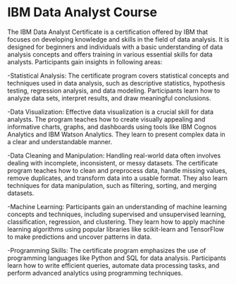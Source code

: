 # IBM Data Analyst Course

The IBM Data Analyst Certificate is a certification offered by IBM that focuses on developing knowledge and skills in the field of data analysis. It is designed for beginners and individuals with a basic understanding of data analysis concepts and offers training in various essential skills for data analysts. Participants gain insights in following areas:

-Statistical Analysis: The certificate program covers statistical concepts and techniques used in data analysis, such as descriptive statistics, hypothesis testing, regression analysis, and data modeling. Participants learn how to analyze data sets, interpret results, and draw meaningful conclusions.

-Data Visualization: Effective data visualization is a crucial skill for data analysts. The program teaches how to create visually appealing and informative charts, graphs, and dashboards using tools like IBM Cognos Analytics and IBM Watson Analytics. They learn to present complex data in a clear and understandable manner.

-Data Cleaning and Manipulation: Handling real-world data often involves dealing with incomplete, inconsistent, or messy datasets. The certificate program teaches how to clean and preprocess data, handle missing values, remove duplicates, and transform data into a usable format. They also learn techniques for data manipulation, such as filtering, sorting, and merging datasets.

-Machine Learning: Participants gain an understanding of machine learning concepts and techniques, including supervised and unsupervised learning, classification, regression, and clustering. They learn how to apply machine learning algorithms using popular libraries like scikit-learn and TensorFlow to make predictions and uncover patterns in data.

-Programming Skills: The certificate program emphasizes the use of programming languages like Python and SQL for data analysis. Participants learn how to write efficient queries, automate data processing tasks, and perform advanced analytics using programming techniques.

